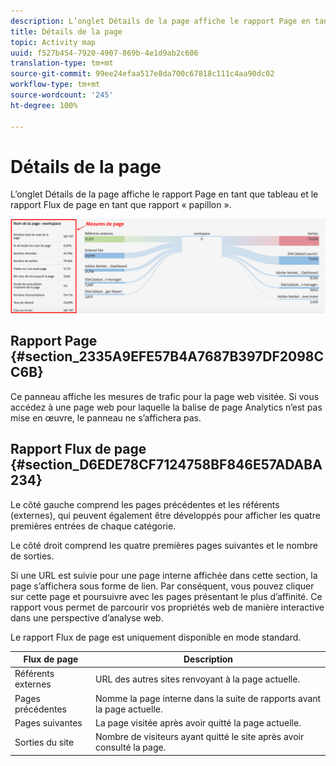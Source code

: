 ```yaml
---
description: L’onglet Détails de la page affiche le rapport Page en tant que tableau et le rapport Flux de page en tant que rapport « papillon ».
title: Détails de la page
topic: Activity map
uuid: f527b454-7920-4907-869b-4e1d9ab2c606
translation-type: tm+mt
source-git-commit: 99ee24efaa517e8da700c67818c111c4aa90dc02
workflow-type: tm+mt
source-wordcount: '245'
ht-degree: 100%

---
```



# Détails de la page

L’onglet Détails de la page affiche le rapport Page en tant que tableau et le rapport Flux de page en tant que rapport « papillon ».

![](assets/page_flow.png)

## Rapport Page {#section_2335A9EFE57B4A7687B397DF2098CC6B}

Ce panneau affiche les mesures de trafic pour la page web visitée. Si vous accédez à une page web pour laquelle la balise de page Analytics n’est pas mise en œuvre, le panneau ne s’affichera pas.

## Rapport Flux de page {#section_D6EDE78CF7124758BF846E57ADABA234}

Le côté gauche comprend les pages précédentes et les référents (externes), qui peuvent également être développés pour afficher les quatre premières entrées de chaque catégorie.

Le côté droit comprend les quatre premières pages suivantes et le nombre de sorties.

Si une URL est suivie pour une page interne affichée dans cette section, la page s’affichera sous forme de lien. Par conséquent, vous pouvez cliquer sur cette page et poursuivre avec les pages présentant le plus d’affinité. Ce rapport vous permet de parcourir vos propriétés web de manière interactive dans une perspective d’analyse web.

Le rapport Flux de page est uniquement disponible en mode standard.

| **Flux de page** | **Description** |
|---|---|
| Référents externes | URL des autres sites renvoyant à la page actuelle. |
| Pages précédentes | Nomme la page interne dans la suite de rapports avant la page actuelle. |
| Pages suivantes | La page visitée après avoir quitté la page actuelle. |
| Sorties du site | Nombre de visiteurs ayant quitté le site après avoir consulté la page. |

